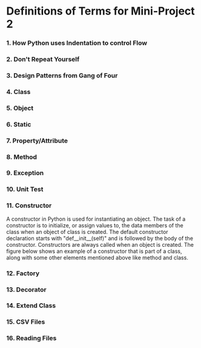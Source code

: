 # Definitions of Terms for Mini-Project 2

### 1. How Python uses Indentation to control Flow


### 2. Don't Repeat Yourself


### 3. Design Patterns from Gang of Four


### 4. Class


### 5. Object


### 6. Static


### 7. Property/Attribute


### 8. Method


### 9. Exception


### 10. Unit Test


### 11. Constructor
A constructor in Python is used for instantiating an object. The task of a constructor is to initialize, or assign values to, the data members of the class when an object of class is created. The default constructor declaration starts with "def__init__(self)" and is followed by the body of the constructor. Constructors are always called when an object is created. The figure below shows an example of a constructor that is part of a class, along with some other elements mentioned above like method and class.


### 12. Factory


### 13. Decorator


### 14. Extend Class


### 15. CSV Files


### 16. Reading Files


